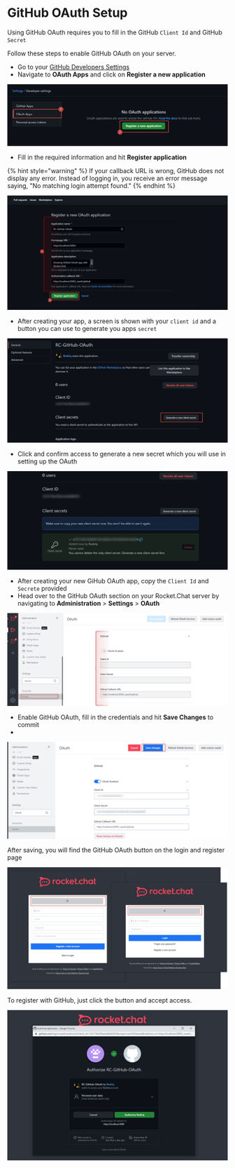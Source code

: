 # GitHub OAuth Setup

Using GitHub OAuth requires you to fill in the GitHub `Client Id` and GitHub `Secret`

Follow these steps to enable GitHub OAuth on your server.&#x20;

* Go to your [GitHub Developers Settings](https://github.com/settings/developers)
* Navigate to **OAuth Apps** and click on **Register a new application**

![](<../../../../.gitbook/assets/image (690).png>)

* Fill in the required information and hit **Register application**

{% hint style="warning" %}
If your callback URL is wrong, GitHub does not display any error. Instead of logging in, you receive an error message saying, "No matching login attempt found."
{% endhint %}

![](<../../../../.gitbook/assets/image (692) (1).png>)

* After creating your app, a screen is shown with your `client id` and a button you can use to generate you apps `secret`

![](<../../../../.gitbook/assets/image (688) (1).png>)

* Click and confirm access to generate a new secret which you will use in setting up the OAuth

![](<../../../../.gitbook/assets/image (634).png>)

* After creating your new GiHub OAuth app, copy the `Client Id` and `Secrete` provided
* Head over to the GitHub OAuth section on your Rocket.Chat server by navigating to **Administration** > **Settings** > **OAuth**&#x20;

![](<../../../../.gitbook/assets/image (671) (1).png>)

* Enable GitHub OAuth, fill in the credentials and hit **Save Changes** to commit
*

![](<../../../../.gitbook/assets/image (687) (1) (1) (1).png>)

After saving, you will find the GitHub OAuth button on the login and register page

![](<../../../../.gitbook/assets/image (649) (1).png>)

To register with GitHub, just click the button and accept access.

![](<../../../../.gitbook/assets/image (643) (1) (1).png>)
